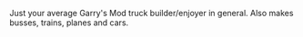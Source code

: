 Just your average Garry's Mod truck builder/enjoyer in general. Also makes busses, trains, planes and cars.
